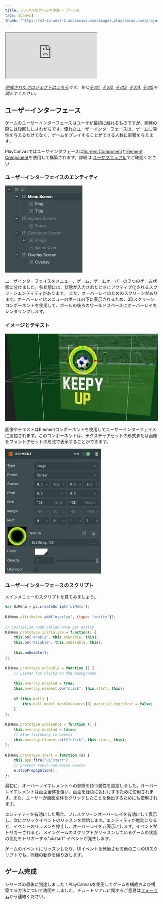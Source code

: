 ```yaml
---
title: シンプルなゲームの作成 - パート6
tags: [games]
thumb: "https://s3-eu-west-1.amazonaws.com/images.playcanvas.com/projects/12/406050/LIJTDO-image-75.jpg"
---
```


<div className="iframe-container">
    <iframe loading="lazy" src="https://playcanv.as/p/KH37bnOk/?overlay=false" title="Making a Simple Game - Part 6"></iframe>
</div>

*[完成されたプロジェクトはこちら][11]です。先に[その1][1], [その2][2], [その3][3], [その4][4], [その5][5]を読んでください。*

## ユーザーインターフェース

ゲームのユーザーインターフェースはユーザが最初に触れるものですが、開発の際には後回しにされがちです。優れたユーザーインターフェースは、ゲームに個性を与えるだけでなく、ゲームをプレイすることができる人数に影響を与えます。

PlayCanvasではユーザインタフェースは[Screen Component][7]と[Element Component][8]を使用して構築されます。詳細は [ユーザマニュアル][6]でご確認ください

### ユーザーインターフェイスのエンティティ

![Hierarchy][9]

ユーザインターフェイスをメニュー、ゲーム、ゲームオーバーの３つのゲーム状態に分けました。各状態には、状態が入力されたときにアクティブ化されるスクリーンエンティティがあります。 また、オーバーレイのためのスクリーンがあります。オーバーレイはメニューのボールの下に表示されるため、3Dスクリーンコンポーネントを使用して、ボールの後ろのワールドスペースにオーバーレイをレンダリングします。

### イメージとテキスト

![Image Element][12]

画像やテキストはElementコンポーネントを使用してユーザーインターフェイスに追加されます。このコンポーネントは、テクスチャアセットの形式または画像をフォントアセットの形式で表示することができます。

![Image Attriubtes][13]

### ユーザーインターフェースのスクリプト

メインメニューのスクリプトを見てみましょう。

```javascript
var UiMenu = pc.createScript('uiMenu');

UiMenu.attributes.add("overlay", {type: "entity"});

// initialize code called once per entity
UiMenu.prototype.initialize = function() {
    this.on('enable', this.onEnable, this);
    this.on('disable', this.onDisable, this);

    this.onEnable();
};

UiMenu.prototype.onEnable = function () {
    // Listen for clicks on the background

    this.overlay.enabled = true;
    this.overlay.element.on("click", this.start, this);

    if (this.ball) {
        this.ball.model.meshInstances[0].material.depthTest = false;
    }
};

UiMenu.prototype.onDisable = function () {
    this.overlay.enabled = false;
    // Stop listening to events
    this.overlay.element.off("click", this.start, this);
};

UiMenu.prototype.start = function (e) {
    this.app.fire("ui:start");
    // prevent touch and mouse events
    e.stopPropagation();
};
```

最初に、オーバーレイエレメントへの参照を持つ属性を設定しました。オーバーレイエレメントは画面全体を覆い、画面を緑色に色付けするために使用されます。また、ユーザーが画面全体をクリックしたことを検出するためにも使用されます。

エンティティを有効にした場合、フルスクリーンオーバーレイを有効にして表示し、次にクリックイベントのリッスンを開始します。エンティティが無効になると、イベントのリッスンを停止し、オーバーレイを非表示にします。イベントがトリガーされると、メインゲームのスクリプトがリッスンしているゲームの状態の変化をトリガーする"ui:start" イベントが発生します。

ゲームのイベントにリッスンしたり、UIイベントを発動させる他の二つのUIスクリプトでも、同様の動作を繰り返します。

## ゲーム完成

シリーズの最後に到達しました！PlayCanvasを使用してゲームを構成および構築する方法について説明をしました。チュートリアルに関するご意見は[フォーラム][8]から連絡ください。

[1]: /tutorials/keepyup-part-one/
[2]: /tutorials/keepyup-part-two/
[3]: /tutorials/keepyup-part-three/
[4]: /tutorials/keepyup-part-four/
[5]: /tutorials/keepyup-part-five/
[6]: /user-manual/user-interface/
[7]: /user-manual/scenes/components/screen/
[8]: /user-manual/scenes/components/element/
[9]: /images/tutorials/beginner/keepyup-part-six/ui-hierarchy.jpg
[10]: /images/tutorials/beginner/keepyup-part-six/sprite-setup.jpg
[11]: https://playcanvas.com/project/406050
[12]: /images/tutorials/beginner/keepyup-part-six/image-element.jpg
[13]: /images/tutorials/beginner/keepyup-part-six/element-attr.jpg
[14]: https://forum.playcanvas.com/